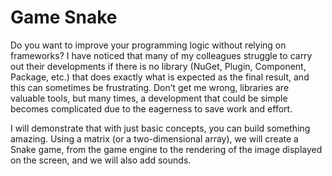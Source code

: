 # Game Snake

Do you want to improve your programming logic without relying on frameworks? I have noticed that many of my colleagues struggle to carry out their developments if there is no library (NuGet, Plugin, Component, Package, etc.) that does exactly what is expected as the final result, and this can sometimes be frustrating. Don’t get me wrong, libraries are valuable tools, but many times, a development that could be simple becomes complicated due to the eagerness to save work and effort.

I will demonstrate that with just basic concepts, you can build something amazing. Using a matrix (or a two-dimensional array), we will create a Snake game, from the game engine to the rendering of the image displayed on the screen, and we will also add sounds.
